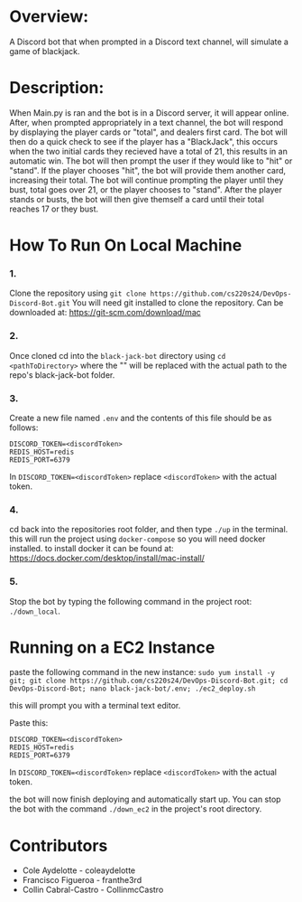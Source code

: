 # Overview:
A Discord bot that when prompted in a Discord text channel, will simulate a game of blackjack.

# Description:
When Main.py is ran and the bot is in a Discord server, it will appear online. After, when prompted appropriately in a text channel, the bot will respond by displaying the player cards or "total", and dealers first card. The bot will then do a quick check to see if the player has a "BlackJack", this occurs when the two initial cards they recieved have a total of 21, this results in an automatic win. The bot will then prompt the user if they would like to "hit" or "stand". If the player chooses "hit", the bot will provide them another card, increasing their total. The bot will continue prompting the player until they bust, total goes over 21, or the player chooses to "stand". After the player stands or busts, the bot will then give themself a card until their total reaches 17 or they bust.


# How To Run On Local Machine

### 1.
Clone the repository using `git clone https://github.com/cs220s24/DevOps-Discord-Bot.git`
You will need git installed to clone the repository.
Can be downloaded at: https://git-scm.com/download/mac

### 2.
Once cloned cd into the `black-jack-bot` directory using `cd <pathToDirectory>` where the "<pathToDirectory>" will be replaced with the actual path to the repo's black-jack-bot folder.

### 3.
Create a new file named `.env` and the contents of this file should be as follows:
```shell
DISCORD_TOKEN=<discordToken>
REDIS_HOST=redis
REDIS_PORT=6379
```
In `DISCORD_TOKEN=<discordToken>` replace `<discordToken>` with the actual token.

### 4. 
cd back into the repositories root folder, and then type `./up` in the terminal.
this will run the project using `docker-compose` so you will need docker installed.
to install docker it can be found at: https://docs.docker.com/desktop/install/mac-install/

### 5. 
Stop the bot by typing the following command in the project root: `./down_local`.


# Running on a EC2 Instance

paste the following command in the new instance:
`sudo yum install -y git; git clone https://github.com/cs220s24/DevOps-Discord-Bot.git; cd DevOps-Discord-Bot; nano black-jack-bot/.env; ./ec2_deploy.sh`

this will prompt you with a terminal text editor.

Paste this: 
```shell
DISCORD_TOKEN=<discordToken>
REDIS_HOST=redis
REDIS_PORT=6379
```
In `DISCORD_TOKEN=<discordToken>` replace `<discordToken>` with the actual token.

the bot will now finish deploying and automatically start up. You can stop the bot with the 
command `./down_ec2` in the project's root directory.

# Contributors
- Cole Aydelotte - coleaydelotte
- Francisco Figueroa - franthe3rd
- Collin Cabral-Castro - CollinmcCastro
